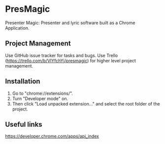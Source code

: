 # PresMagic
Presenter Magic: Presenter and lyric software built as a Chrome Application.

## Project Management
Use GitHub issue tracker for tasks and bugs.
Use Trello (https://trello.com/b/VlYfchYj/presmagic) for higher level project management.

## Installation
1. Go to "chrome://extensions/".
2. Turn "Developer mode" on.
3. Then click "Load unpacked extension..." and select the root folder of the project.

## Useful links
https://developer.chrome.com/apps/api_index
